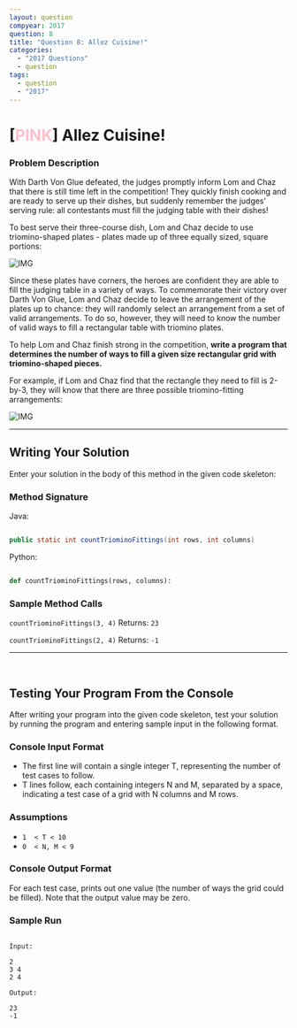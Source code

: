 ```yaml
---
layout: question
compyear: 2017
question: 8
title: "Question 8: Allez Cuisine!"
categories:
  - "2017 Questions"
  - question
tags:
  - question
  - "2017"
---
```


# [<t style="color: Pink;">PINK</t>] Allez Cuisine!

### Problem Description

With Darth Von Glue defeated, the judges promptly inform Lom and Chaz that there is still time left in the competition! They quickly finish cooking and are ready to serve up their dishes, but suddenly remember the judges' serving rule: all contestants must fill the judging table with their dishes!

To best serve their three-course dish, Lom and Chaz decide to use triomino-shaped plates - plates made up of three equally sized, square portions:

![IMG](http://i.imgur.com/5dkypat.png)

Since these plates have corners, the heroes are confident they are able to fill the judging table in a variety of ways. To commemorate their victory over Darth Von Glue, Lom and Chaz decide to leave the arrangement of the plates up to chance: they will randomly select an arrangement from a set of valid arrangements. To do so, however, they will need to know the number of valid ways to fill a rectangular table with triomino plates.

To help Lom and Chaz finish strong in the competition, **write a program that determines the number of ways to fill a given size rectangular grid with triomino-shaped pieces.**

For example, if Lom and Chaz find that the rectangle they need to fill is 2-by-3, they will know that there are three possible triomino-fitting arrangements:

![IMG](http://i.imgur.com/zBZbwZH.png)

* * *

## Writing Your Solution

Enter your solution in the body of this method in the given code skeleton:

### Method Signature

Java:

```Java

public static int countTriominoFittings(int rows, int columns)
```

Python:

```Python

def countTriominoFittings(rows, columns):
```

### Sample Method Calls

`countTriominoFittings(3, 4)`
Returns: `23`

`countTriominoFittings(2, 4)`
Returns: `-1`

* * *

<p style="page-break-after:always;"></p>

<br />

## Testing Your Program From the Console

After writing your program into the given code skeleton, test your solution by running the program and entering sample input in the following format.

### Console Input Format

-   The first line will contain a single integer T, representing the number of test cases to follow.
-   T lines follow, each containing integers N and M, separated by a space, indicating a test case of a grid with N columns and M rows.

### Assumptions

-   `1  < T < 10`
-   `0  < N, M < 9`

### Console Output Format

For each test case, prints out one value (the number of ways the grid could be filled). Note that the output value may be zero.

### Sample Run

```Text

Input:

2
3 4
2 4

Output:

23
-1

```
